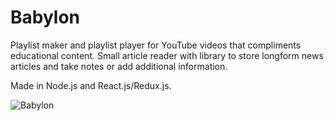 # Babylon

Playlist maker and playlist player for YouTube videos that compliments educational content. 
Small article reader with library to store longform news articles and take notes or add additional information. 

Made in Node.js and React.js/Redux.js.

![Babylon](https://i.imgur.com/hFp03Nb.png)

